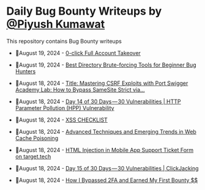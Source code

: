 # Daily Bug Bounty Writeups by [@Piyush Kumawat](https://twitter.com/piyush_supiy) 
This repository contains Bug Bounty writeups

<!-- BLOG-POST-LIST:START -->
 - 💯August 19, 2024 - [0-click Full Account Takeover](https://dynnyd20.medium.com/0-click-full-account-takeover-9bb6b4d692a9?source=rss------bug_bounty-5) 

 - 💯August 19, 2024 - [Best Directory Brute-forcing Tools for Beginner Bug Hunters](https://medium.com/@josuofficial327/best-directory-brute-forcing-tools-for-beginner-bug-hunters-3388dd97c055?source=rss------bug_bounty-5) 

 - 💯August 18, 2024 - [Title: Mastering CSRF Exploits with Port Swigger Academy Lab: How to Bypass SameSite Strict via…](https://medium.com/@dsksatheesh35/title-mastering-csrf-exploits-with-port-swigger-academy-lab-how-to-bypass-samesite-strict-via-7976c3f42d12?source=rss------bug_bounty-5) 

 - 💯August 18, 2024 - [Day 14 of 30 Days — 30 Vulnerabilities | HTTP Parameter Pollution &lpar;HPP&rpar; Vulnerability](https://medium.com/@kumawatabhijeet2002/day-14-of-30-days-30-vulnerabilities-http-parameter-pollution-hpp-vulnerability-6c767a9227d8?source=rss------bug_bounty-5) 

 - 💯August 18, 2024 - [XSS CHECKLIST](https://medium.com/@mehmetfarisacar/xss-checklist-a2bf18ed6992?source=rss------bug_bounty-5) 

 - 💯August 18, 2024 - [Advanced Techniques and Emerging Trends in Web Cache Poisoning](https://cyberw1ng.medium.com/advanced-techniques-and-emerging-trends-in-web-cache-poisoning-d2c8d3807d46?source=rss------bug_bounty-5) 

 - 💯August 18, 2024 - [HTML Injection in Mobile App Support Ticket Form on target.tech](https://medium.com/@shobitsharma/html-injection-in-mobile-app-support-ticket-form-on-target-tech-f45d2de510af?source=rss------bug_bounty-5) 

 - 💯August 18, 2024 - [Day 15 of 30 Days — 30 Vulnerabilities | ClickJacking](https://it4chis3c.medium.com/day-15-of-30-days-30-vulnerabilities-clickjacking-592505aff54d?source=rss------bug_bounty-5) 

 - 💯August 18, 2024 - [How I Bypassed 2FA and Earned My First Bounty $$](https://anonysm.medium.com/how-i-bypassed-2fa-and-earned-my-first-bounty-3fdc58938347?source=rss------bug_bounty-5) 
<!-- BLOG-POST-LIST:END -->
